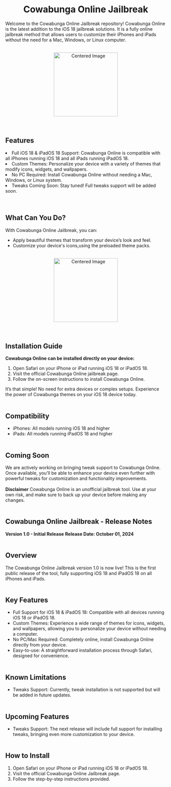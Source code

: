 <div align="center">
  <h1> Cowabunga Online Jailbreak</h1>
</div>

Welcome to the Cowabunga Online Jailbreak repository! Cowabunga Online is the latest addition to the iOS 18 jailbreak solutions. It is a fully online jailbreak method that allows users to customize their iPhones and iPads without the need for a Mac, Windows, or Linux computer.
<br><br>

<div align="center">
  <img src="https://private-user-images.githubusercontent.com/184910579/376195151-e7a95b0e-7cd8-4978-ad95-98ecafef404c.png?jwt=eyJhbGciOiJIUzI1NiIsInR5cCI6IkpXVCJ9.eyJpc3MiOiJnaXRodWIuY29tIiwiYXVkIjoicmF3LmdpdGh1YnVzZXJjb250ZW50LmNvbSIsImtleSI6ImtleTUiLCJleHAiOjE3Mjg5MDEwOTQsIm5iZiI6MTcyODkwMDc5NCwicGF0aCI6Ii8xODQ5MTA1NzkvMzc2MTk1MTUxLWU3YTk1YjBlLTdjZDgtNDk3OC1hZDk1LTk4ZWNhZmVmNDA0Yy5wbmc_WC1BbXotQWxnb3JpdGhtPUFXUzQtSE1BQy1TSEEyNTYmWC1BbXotQ3JlZGVudGlhbD1BS0lBVkNPRFlMU0E1M1BRSzRaQSUyRjIwMjQxMDE0JTJGdXMtZWFzdC0xJTJGczMlMkZhd3M0X3JlcXVlc3QmWC1BbXotRGF0ZT0yMDI0MTAxNFQxMDEzMTRaJlgtQW16LUV4cGlyZXM9MzAwJlgtQW16LVNpZ25hdHVyZT0zMmM2NzVhZmNhYmE2ZjI1MGU0NDg5YzM0Zjc5OWE0MzBhYmE5NjZhYmVhYzdjOWNlNWZmMTgyN2U5MjU2MjM0JlgtQW16LVNpZ25lZEhlYWRlcnM9aG9zdCJ9.80CT3sDNclv2YWA2fL2_lumheKx05NB799ZCWELtfh0" alt="Centered Image" width="200"/>
</div>
<br><br>


## Features

<li> Full iOS 18 & iPadOS 18 Support: Cowabunga Online is compatible with all iPhones running iOS 18 and all iPads running iPadOS 18.</li>
<li>Custom Themes: Personalize your device with a variety of themes that modify icons, widgets, and wallpapers.</li>
<li>No PC Required: Install Cowabunga Online without needing a Mac, Windows, or Linux system.</li>
<li>Tweaks Coming Soon: Stay tuned! Full tweaks support will be added soon.</li>
<br><br>

## What Can You Do?
With Cowabunga Online Jailbreak, you can:

*  Apply beautiful themes that transform your device’s look and feel.
*  Customize your device's icons,using the preloaded theme packs.
<br><br>
<div align="center">
  <img src="https://private-user-images.githubusercontent.com/184910579/376197977-cbf13e21-b50f-4dce-b6ad-b1bd97f76155.png?jwt=eyJhbGciOiJIUzI1NiIsInR5cCI6IkpXVCJ9.eyJpc3MiOiJnaXRodWIuY29tIiwiYXVkIjoicmF3LmdpdGh1YnVzZXJjb250ZW50LmNvbSIsImtleSI6ImtleTUiLCJleHAiOjE3Mjg5MDQxNTAsIm5iZiI6MTcyODkwMzg1MCwicGF0aCI6Ii8xODQ5MTA1NzkvMzc2MTk3OTc3LWNiZjEzZTIxLWI1MGYtNGRjZS1iNmFkLWIxYmQ5N2Y3NjE1NS5wbmc_WC1BbXotQWxnb3JpdGhtPUFXUzQtSE1BQy1TSEEyNTYmWC1BbXotQ3JlZGVudGlhbD1BS0lBVkNPRFlMU0E1M1BRSzRaQSUyRjIwMjQxMDE0JTJGdXMtZWFzdC0xJTJGczMlMkZhd3M0X3JlcXVlc3QmWC1BbXotRGF0ZT0yMDI0MTAxNFQxMTA0MTBaJlgtQW16LUV4cGlyZXM9MzAwJlgtQW16LVNpZ25hdHVyZT1jZDhkZDBjMjQ4NmM3OWY0ZmJkNzU0YTE2YTY1ZTUyMjFhZTc4N2ZiMWY3ZDI2YTE0YmI5NDMxYjFlMGQ5Y2RkJlgtQW16LVNpZ25lZEhlYWRlcnM9aG9zdCJ9.FIolc_0pQndabggbJy53UgkXJPE5KhtB1FiuokMVK4M" alt="Centered Image" width="200"/>
</div>
<br><br>


## Installation Guide
<b> Cowabunga Online can be installed directly on your device: </b>

1. Open Safari on your iPhone or iPad running iOS 18 or iPadOS 18.
2. Visit the official Cowabunga Online jailbreak  page.
3. Follow the on-screen instructions to install Cowabunga Online.
   
It’s that simple! No need for extra devices or complex setups. Experience the power of Cowabunga themes on your iOS 18 device today.
<br><br>
## Compatibility

*  iPhones: All models running iOS 18 and higher
*  iPads: All models running iPadOS 18 and higher
<br><br>
## Coming Soon
We are actively working on bringing tweak support to Cowabunga Online. Once available, you’ll be able to enhance your device even further with powerful tweaks for customization and functionality improvements.
<br><br>
<b>Disclaimer</b>
Cowabunga Online is an unofficial jailbreak tool. Use at your own risk, and make sure to back up your device before making any changes.
<br><br>
## Cowabunga Online Jailbreak - Release Notes
<b>Version 1.0 - Initial Release</b>
<b>Release Date: October 01, 2024</b>
<br><br>
## Overview

The Cowabunga Online Jailbreak version 1.0 is now live! This is the first public release of the tool, fully supporting iOS 18 and iPadOS 18 on all iPhones and iPads.
<br><br>
## Key Features

*  Full Support for iOS 18 & iPadOS 18: Compatible with all devices running iOS 18 or iPadOS 18.
*  Custom Themes: Experience a wide range of themes for icons, widgets, and wallpapers, allowing you to personalize your device without needing a computer.
*  No PC/Mac Required: Completely online, install Cowabunga Online directly from your device.
*  Easy-to-use: A straightforward installation process through Safari, designed for convenience.
  <br><br>
## Known Limitations

*  Tweaks Support: Currently, tweak installation is not supported but will be added in future updates.
 <br><br> 
## Upcoming Features

* Tweaks Support: The next release will include full support for installing tweaks, bringing even more customization to your device.
<br><br>  
## How to Install

1. Open Safari on your iPhone or iPad running iOS 18 or iPadOS 18.
2. Visit the official Cowabunga Online Jailbreak page.
3. Follow the step-by-step instructions provided.
